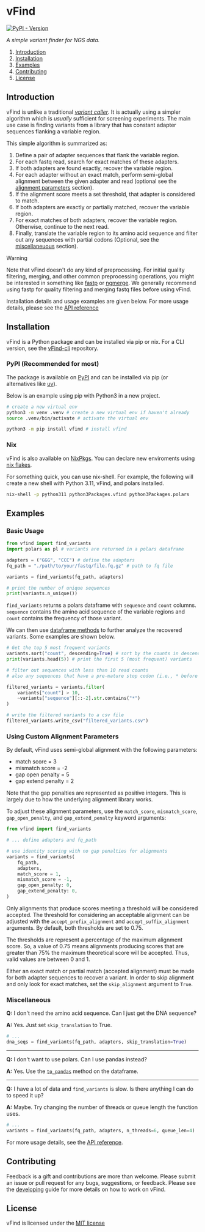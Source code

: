 # vFind

[![PyPI - Version](https://img.shields.io/pypi/v/vfind)](https://pypi.org/project/vfind/)

*A simple variant finder for NGS data.*

1. [Introduction](#introduction)
2. [Installation](#installation)
3. [Examples](#examples)
4. [Contributing](#contributing)
5. [License](#license)

## Introduction

vFind is unlike a traditional [*variant caller*](https://gencore.bio.nyu.edu/variant-calling-pipeline-gatk4/).
It is actually using a simpler algorithm which is *usually* sufficient for 
screening experiments. The main use case is finding variants from a library that
has constant adapter sequences flanking a variable region.

This simple algorithm is summarized as:

1. Define a pair of adapter sequences that flank the variable region.
2. For each fastq read, search for exact matches of these adapters.
3. If both adapters are found exactly, recover the variable region.
4. For each adapter without an exact match, perform semi-global alignment between the given adapter and read (optional see the [alignment parameters](#using-custom-alignment-parameters) section).
5. If the alignment score meets a set threshold, that adapter is considered to match.
6. If both adapters are exactly or partially matched, recover the variable region.
7. For exact matches of both adapters, recover the variable region. Otherwise, continue to the next read.
8. Finally, translate the variable region to its amino acid sequence and filter out any sequences with partial codons (Optional, see the [miscellaneuous](#miscellaneuous) section).

> [!WARNING]
> Note that vFind doesn't do any kind of preprocessing. For initial quality
> filtering, merging, and other common preprocessing operations, you might be
> interested in something like [fastp](https://github.com/OpenGene/fastp) or
> [ngmerge](https://github.com/jsh58/NGmerge). We generally recommend using
> fastp for quality filtering and merging fastq files before using vFind.

Installation details and usage examples are given below. For more usage details,
please see the [API reference](docs/api-reference.md)

## Installation

vFind is a Python package and can be installed via pip or nix. For a CLI version,
see the [vFind-cli](https://github.com/nsbuitrago/vfind-cli) repository.

### PyPI (Recommended for most)

The package is available on [PyPI](https://pypi.org/project/vfind) and can be installed via pip (or alternatives like
[uv](https://github.com/astral-sh/uv)).

Below is an example using pip with Python3 in a new project.

```bash
# create a new virtual env
python3 -m venv .venv # create a new virtual env if haven't already
source .venv/bin/activate # activate the virtual env

python3 -m pip install vfind # install vfind
```

### Nix

vFind is also available on [NixPkgs](https://search.nixos.org/packages?). You can declare new
enviroments using [nix flakes](https://wiki.nixos.org/wiki/Flakes).

For something quick, you can use nix-shell. For example, the following will
create a new shell with Python 3.11, vFind, and polars installed.

```bash
nix-shell -p python311 python3Packages.vfind python3Packages.polars
```

## Examples

### Basic Usage

```python
from vfind import find_variants
import polars as pl # variants are returned in a polars dataframe

adapters = ("GGG", "CCC") # define the adapters
fq_path = "./path/to/your/fastq/file.fq.gz" # path to fq file

variants = find_variants(fq_path, adapters)

# print the number of unique sequences 
print(variants.n_unique())
```

`find_variants` returns a polars dataframe with `sequence` and `count` columns.
`sequence` contains the amino acid sequence of the variable regions and
`count` contains the frequency of those variant.

We can then use [dataframe methods](https://docs.pola.rs/py-polars/html/reference/dataframe/index.html) 
to further analyze the recovered variants. Some examples are shown below.

```python
# Get the top 5 most frequent variants
variants.sort("count", descending=True) # sort by the counts in descending order
print(variants.head(5)) # print the first 5 (most frequent) variants

# filter out sequences with less than 10 read counts
# also any sequences that have a pre-mature stop codon (i.e., * before the last residue)

filtered_variants = variants.filter(
    variants["count"] > 10,
    ~variants["sequence"][::-2].str.contains("*")
)

# write the filtered variants to a csv file
filtered_variants.write_csv("filtered_variants.csv")
```

### Using Custom Alignment Parameters

By default, vFind uses semi-global alignment with the following parameters:

- match score = 3
- mismatch score = -2
- gap open penalty = 5
- gap extend penalty = 2

Note that the gap penalties are represented as positive integers. This is largely due to how the underlying
alignment library works.

To adjust these alignment parameters, use the `match_score`, `mismatch_score`,
`gap_open_penalty`, and `gap_extend_penalty` keyword arguments:

```python
from vfind import find_variants

# ... define adapters and fq_path

# use identity scoring with no gap penalties for alignments
variants = find_variants(
    fq_path,
    adapters,
    match_score = 1,
    mismatch_score = -1,
    gap_open_penalty: 0,
    gap_extend_penalty: 0,
)
```

Only alignments that produce scores meeting a threshold will be considered accepted. 
The threshold for considering an acceptable alignment can be adjusted with the
`accept_prefix_alignment` and `accept_suffix_alignment` arguments. By default,
both thresholds are set to 0.75.

The thresholds are represent a percentage of the maximum alignment score. So, a value of 0.75
means alignments producing scores that are greater than 75% the maximum theoretical score
will be accepted. Thus, valid values are between 0 and 1.

Either an exact match or partial match (accepted alignment) must be made for both adapter sequences to recover a variant. 
In order to skip alignment and only look for exact matches, set the `skip_alignment` argument to `True`.

### Miscellaneous

**Q:** I don't need the amino acid sequence. Can I just get the DNA sequence?

**A:** Yes. Just set `skip_translation` to True.

```python
# ...
dna_seqs = find_variants(fq_path, adapters, skip_translation=True)
```

---

**Q:** I don't want to use polars. Can I use pandas instead?

**A:** Yes. Use the [`to_pandas`](https://docs.pola.rs/py-polars/html/reference/dataframe/api/polars.DataFrame.to_pandas.html#polars.DataFrame.to_pandas) method on the dataframe.

---

**Q:** I have a lot of data and `find_variants` is slow. Is there anything I can do to speed it up?

**A:** Maybe. Try changing the number of threads or queue length the function uses.

```python
# ...
variants = find_variants(fq_path, adapters, n_threads=6, queue_len=4)
```

For more usage details, see the [API reference](docs/api-reference.md).

## Contributing

Feedback is a gift and contributions are more than welcome. Please submit an
issue or pull request for any bugs, suggestions, or feedback. Please see the 
[developing](docs/developing.md) guide for more details on how to work on vFind.

## License

vFind is licensed under the [MIT license](LICENSE)


